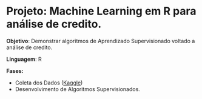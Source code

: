 # Projeto: Machine Learning em R para análise de credito.
**Objetivo**: Demonstrar algoritmos de Aprendizado Supervisionado voltado a análise de credito.

**Linguagem**: R

**Fases:**
- Coleta dos Dados ([Kaggle](https://www.kaggle.com/datasets/oscarmatiastorres/datos-credito-bancario-alemania-csv))
- Desenvolvimento de Algoritmos Supervisionados.

  
 

